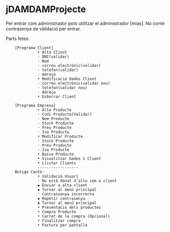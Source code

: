 # jDAMDAMProjecte

Per entrar com administrador pots utilitzar el administrador [mias]. No conté contrasenya de vàlidació per entrar.

  Parts fetes:
  
        [Programa Client]
                  • Alta Client
                  ◦ DNI(validar)
                  ◦ Nom
                  ◦ correu electrònic(validar)
                  ◦ telefon(validar)
                  ◦ Adreça
                  • Modificació Dades Client
                  ◦ correu electrònic(validar nou)
                  ◦ telefon(validar nou)
                  ◦ Adreça
                  • Esborrar Client
                  
        [Programa Empresa]
                  • Alta Producte
                  ◦ Codi Producte(Validar)
                  ◦ Nom Producte
                  ◦ Stock Producte
                  ◦ Preu Producte
                  ◦ Iva Producte
                  • Modificar Producte
                  ◦ Stock Producte
                  ◦ Preu Producte
                  ◦ Iva Producte
                  • Baixa Producte
                  • Visualitzar Dades 1 Client
                  • Llistar Clients
                  ------------------
        Botiga Contè:
                  • Validació Usuari
                  ◦ No està donat d’alta com a client
                  ▪ Enviar a alta client
                  ▪ Tornar al menú principal
                  ◦ Contrassenya incorrecta
                  ▪ Repetir contrasenya
                  ▪ Tornar al menú principal
                  • Presentació dels productes
                  • Compra Producte
                  • Carret de la compra (Opcional)
                  • Finalitzar compra
                  • Factura per pantalla
